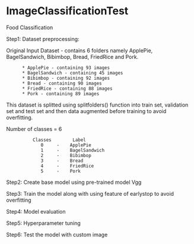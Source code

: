 # ImageClassificationTest
Food Classification


Step1: Dataset preprocessing:

Original Input Dataset - contains 6 folders namely ApplePie, BagelSandwich, Bibimbop, Bread, FriedRice and Pork.

          * ApplePie - containing 93 images
          * BagelSandwich - containing 45 images
          * Bibimbop - containing 92 images
          * Bread - containing 90 images
          * FriedRice - containing 88 images
          * Pork - containing 89 images

This dataset is splitted using splitfolders() function into train set, validation set and test set and then data augmented before training to avoid overfitting.

Number of classes = 6 

              Classes        Label
                 0     -    ApplePie
                 1     -    BagelSandwich
                 2     -    Bibimbop
                 3     -    Bread
                 4     -    FriedRice
                 5     -    Pork
   

Step2: Create base model using pre-trained model Vgg

Step3: Train the model along with using feature of earlystop to avoid overfitting

Step4: Model evaluation

Step5: Hyperparameter tuning

Step6: Test the model with custom image


